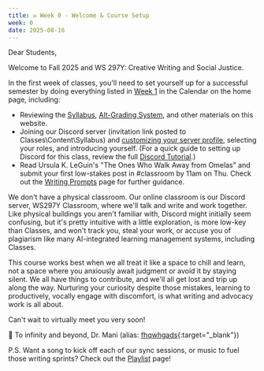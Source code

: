 ```yaml
---
title: ✉️ Week 0 - Welcome & Course Setup
week: 0
date: 2025-08-16
---
```


Dear Students,

Welcome to Fall 2025 and WS 297Y: Creative Writing and Social Justice. 

In the first week of classes, you'll need to set yourself up for a successful semester by doing everything listed in [Week 1](https://visforvali.github.io/ws297y/#week-1---complicity-or-resistance) in the Calendar on the home page, including:

- Reviewing the [Syllabus](syllabus), [Alt-Grading System](alt-grading), and other materials on this website.
- Joining our Discord server (invitation link posted to Classes\Content\Syllabus) and [customizing your server profile](https://visforvali.github.io/ws297y/discord/#customizing-your-profile), selecting your roles, and introducing yourself. (For a quick guide to setting up Discord for this class, review the full [Discord Tutorial](discord).)
- Read Ursula K. LeGuin's "The Ones Who Walk Away from Omelas" and submit your first low-stakes post in #classroom by 11am on Thu. Check out the [Writing Prompts](prompts) page for further guidance.

We don't have a physical classroom. Our online classroom is our Discord server, WS297Y Classroom, where we'll talk and write and work together. Like physical buildings you aren't familiar with, Discord might initially seem confusing, but it's pretty intuitive with a little exploration, is more low-key than Classes, and won't track you, steal your work, or accuse you of plagiarism like many AI-integrated learning management systems, including Classes.

This course works best when we all treat it like a space to chill and learn, not a space where you anxiously await judgment or avoid it by staying silent. We all have things to contribute, and we'll all get lost and trip up along the way. Nurturing your curiosity despite those mistakes, learning to productively, vocally engage with discomfort, is what writing and advocacy work is all about.

Can't wait to virtually meet you very soon!

🚀 To infinity and beyond,
Dr. Mani (alias: [fhqwhgads](https://homestarrunner.com/toons/everybody-to-the-limit){:target="_blank"})

P.S. Want a song to kick off each of our sync sessions, or music to fuel those writing sprints? Check out the [Playlist](playlist) page!